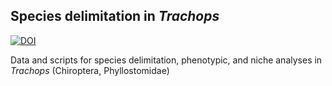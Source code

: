 ## Species delimitation in <i>Trachops</i>

<a href="https://zenodo.org/badge/latestdoi/631037211"><img src="https://zenodo.org/badge/631037211.svg" alt="DOI"></a>

Data and scripts for species delimitation, phenotypic, and niche analyses in <i>Trachops</i> (Chiroptera, Phyllostomidae)
